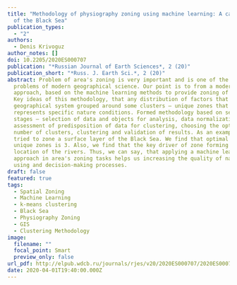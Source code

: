 ```yaml
---
title: "Methodology of physiography zoning using machine learning: A case study
  of the Black Sea"
publication_types:
  - "2"
authors:
  - Denis Krivoguz
author_notes: []
doi: 10.2205/2020ES000707
publication: "*Russian Journal of Earth Sciences*, 2 (20)"
publication_short: "*Russ. J. Earth Sci.*, 2 (20)"
abstract: Problem of area's zoning is very important and is one of the main
  problems of modern geographical science. Our point is to from a modern
  approach, based on the machine learning methods to provide zoning of any area.
  Key ideas of this methodology, that any distribution of factors that form any
  geographical system grouped around some clusters – unique zones that
  represents specific nature conditions. Formed methodology based on several
  stages – selection of data and objects for analysis, data normalization,
  assessment of predisposition of data for clustering, choosing the optimal
  number of clusters, clustering and validation of results. As an example, we
  tried to zone a surface layer of the Black Sea. We find that optimal number of
  unique zones is 3. Also, we find that the key driver of zone forming is a
  location of the rivers. Thus, we can say, that applying a machine learning
  approach in area's zoning tasks helps us increasing the quality of nature
  using and decision-making processes.
draft: false
featured: true
tags:
  - Spatial Zoning
  - Machine Learning
  - k-means clustering
  - Black Sea
  - Physiography Zoning
  - GIS
  - Clustering Methodology
image:
  filename: ""
  focal_point: Smart
  preview_only: false
url_pdf: http://elpub.wdcb.ru/journals/rjes/v20/2020ES000707/2020ES000707.pdf
date: 2020-04-01T19:40:00.000Z
---
```

